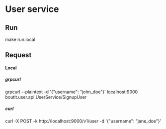 # User service

## Run

make run.local

## Request

#### Local

##### grpcurl

grpcurl --plaintext -d '{"username": "john_doe"}' localhost:9000 boutit.user.api.UserService/SignupUser

##### curl

curl -X POST -k http://localhost:9000/v1/user -d '{"username": "jane_doe"}'
